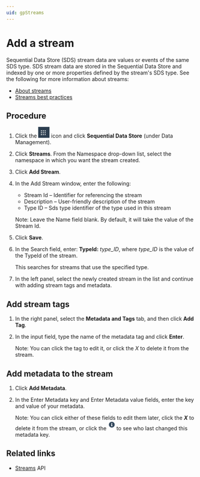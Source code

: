 ```yaml
---
uid: gpStreams
---
```


# Add a stream

Sequential Data Store (SDS) stream data are values or events of the same SDS type. SDS stream data are stored in the Sequential Data Store and indexed by one or more properties defined by the stream's SDS type. See the following for more information about streams:

- [About streams](xref:ccStreams)
- [Streams best practices](xref:bpStreams)

## Procedure

1. Click the ![Menu icon](images\menu-icon.png) icon and click **Sequential Data Store** (under Data Management).

1. Click **Streams**. From the Namespace drop-down list, select the namespace in which you want the stream created.

1. Click **Add Stream**.

1. In the Add Stream window, enter the following:

   - Stream Id &ndash; Identifier for referencing the stream
   - Description &ndash; User-friendly description of the stream
   - Type ID &ndash; Sds type identifier of the type used in this stream          

    Note: Leave the Name field blank. By default, it will take the value of the Stream Id.

1. Click **Save**.

1. In the Search field, enter: **TypeId:** *type_ID*, where *type_ID* is the value of the TypeId of the stream.

    This searches for streams that use the specified type. 

1. In the left panel, select the newly created stream in the list and continue with adding stream tags and metadata.

## Add stream tags

1.  In the right panel, select the **Metadata and Tags** tab, and then click **Add Tag**.

1. In the input field, type the name of the metadata tag and click **Enter**. 

    Note: You can click the tag to edit it, or click the *X* to delete it from the stream.

## Add metadata to the stream

1. Click **Add Metadata**.

1. In the Enter Metadata key and Enter Metadata value fields, enter the key and value of your metadata.

    Note: You can click either of these fields to edit them later, click the ***X*** to delete it from the stream, or click the ![Information](images/info.png) to see who last changed this metadata key.


## Related links

- [Streams](xref:sdsStreams) API